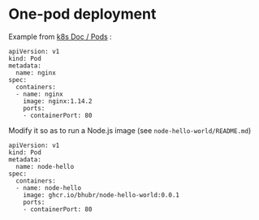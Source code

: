 # One-pod deployment

Example from [k8s Doc / Pods](https://kubernetes.io/docs/concepts/workloads/pods/) :

```
apiVersion: v1
kind: Pod
metadata:
  name: nginx
spec:
  containers:
  - name: nginx
    image: nginx:1.14.2
    ports:
    - containerPort: 80
```

Modify it so as to run a Node.js image (see `node-hello-world/README.md`)

```
apiVersion: v1
kind: Pod
metadata:
  name: node-hello
spec:
  containers:
  - name: node-hello
    image: ghcr.io/bhubr/node-hello-world:0.0.1
    ports:
    - containerPort: 80
```